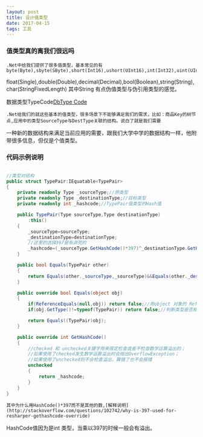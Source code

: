 ```yaml
---
layout: post
title: 设计值类型
date: 2017-04-15
tags: 工具    
---
```


### 值类型真的离我们很远吗

	.Net中给我们提供了很多值类型，基本常见的有 byte(Byte),sbyte(SByte),short(Int16),ushort(UInt16),int(Int32),uint(UInt32),long(Int64),ulong(UInt64),

float(Single),double(Double),decimal(Decimal),bool(Boolean),string(String),char(StringFixedLength) 其中String 有点伪值类型与伪引用类型的感觉。

数据类型TypeCode[DbType Code](https://msdn.microsoft.com/zh-cn/library/system.data.dbtype(VS.80).aspx)
	
	.Net给我们的就这些基本的值类型，很多场景下不能够满足我们的需求，比如：商品Key的树节点,应用中的类型SourceType与DestType关联的结构。说白了就是我们需要

一种新的数据结构来满足当前应用的需要，跟我们大学中学的数据结构一样，他附带很多信息，但仅是个值类型。

### 代码示例说明

```csharp

//类型对结构
public struct TypePair:IEquatable<TypePair>
{
	private readonly Type _sourceType;//原类型
	private readonly Type _destinationType;//目标类型
	private readonly int _hashcode;//TypePair值类型的Hash值

	public TypePair(Type sourceType,Type destinationType)
		:this()
	{
		_sourceType=sourceType;
		_destinationType=destinationType;
		//这里的选择397是有讲究的
		_hashcode=(_sourceType.GetHashCode()*397)^_destinationType.GetHashCode();
	}

	public bool Equals(TypePair other)
	{
		return Equals(other._sourceType,_sourceType)&&Equals(other._destinationType,_destinationType); //这里有一个意思的地方，类的实例对象可以直接访问本身类型的私有字段
	}

	public override bool Equals(object obj)
	{
		if(ReferenceEquals(null,obj)) return false;//用object 对象的 ReferenceEquals判断引用
		if(obj.GetType()!=typeof(TypePair)) return false;//判断类型是否相同

		return Equals((TypePair)obj);
	}

	public override int GetHashCode()
	{
		//checked 和 unchecked关键字用来限定检查或者不检查数学运算溢出的；
		//如果使用了checked发生数学运算溢出时会抛出OverflowException；
		//如果使用了unchecked则不会检查溢出，算错了也不会报错
		unchecked
		{
			return _hashcode;
		}
	}
}

```

	其中为什么用HashCode()*397而不是其他的数,[解释说明](http://stackoverflow.com/questions/102742/why-is-397-used-for-resharper-gethashcode-override)
	
HashCode值因为是int 类型，当乘以397的时候一般会有溢出。